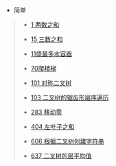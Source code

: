 - 简单
> - [1 两数之和](https://github.com/en-one/leetcode/blob/main/php/1.md )
> -  [15 三数之和](https://github.com/en-one/leetcode/blob/main/php/15.md )
> -  [11盛最多水容器](https://github.com/en-one/leetcode/blob/main/php/11.md )
> - [70爬楼梯](https://github.com/en-one/leetcode/blob/main/php/70.md )
>
> - [101 对称二叉树](https://github.com/en-one/leetcode/blob/main/php/101.md )
>
> - [103 二叉树的锯齿形层序遍历](https://github.com/en-one/leetcode/blob/main/php/103.md )
>
> - [283 移动零](https://github.com/en-one/leetcode/blob/main/php/283.md )
>
> - [404 左叶子之和](https://github.com/en-one/leetcode/blob/main/php/404.md )
>
> - [606 根据二叉树创建字符串](https://github.com/en-one/leetcode/blob/main/php/606.md )
>
> - [637 二叉树的层平均值](https://github.com/en-one/leetcode/blob/main/php/637.md )


